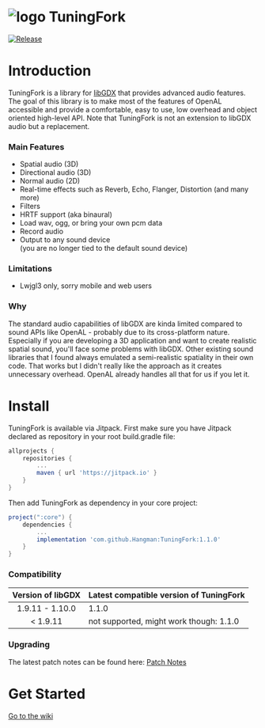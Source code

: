 # ![logo](https://github.com/Hangman/TuningFork/blob/master/pageBin/logo.png) TuningFork
[![Release](https://jitpack.io/v/Hangman/TuningFork.svg)](https://jitpack.io/#Hangman/TuningFork)

# Introduction
TuningFork is a library for [libGDX](https://github.com/libgdx/libgdx) that provides advanced audio features. The goal of this library is to make most of the features of OpenAL accessible and provide a comfortable, easy to use, low overhead and object oriented high-level API. Note that TuningFork is not an extension to libGDX audio but a replacement.

### Main Features
* Spatial audio (3D)
* Directional audio (3D)
* Normal audio (2D)
* Real-time effects such as Reverb, Echo, Flanger, Distortion (and many more)
* Filters
* HRTF support (aka binaural)
* Load wav, ogg, or bring your own pcm data
* Record audio
* Output to any sound device<br>(you are no longer tied to the default sound device)

### Limitations
* Lwjgl3 only, sorry mobile and web users

### Why
The standard audio capabilities of libGDX are kinda limited compared to sound APIs like OpenAL - probably due to its cross-platform nature. Especially if you are developing a 3D application and want to create realistic spatial sound, you'll face some problems with libGDX. Other existing sound libraries that I found always emulated a semi-realistic spatiality in their own code. That works but I didn't really like the approach as it creates unnecessary overhead. OpenAL already handles all that for us if you let it. 

# Install
TuningFork is available via Jitpack.
First make sure you have Jitpack declared as repository in your root build.gradle file:
```groovy
allprojects {
    repositories {
        ...
        maven { url 'https://jitpack.io' }
    }
}
```

Then add TuningFork as dependency in your core project: 

```groovy
project(":core") {
    dependencies {
    	...
        implementation 'com.github.Hangman:TuningFork:1.1.0'
    }
}
```
### Compatibility
| Version of libGDX | Latest compatible version of TuningFork |
|      :----:         | :---                          |
| 1.9.11 - 1.10.0 | 1.1.0 |
| < 1.9.11 | not supported, might work though: 1.1.0 |

### Upgrading
The latest patch notes can be found here: [Patch Notes](https://github.com/Hangman/TuningFork/wiki/Patch-Notes)

# Get Started
[Go to the wiki](https://github.com/Hangman/TuningFork/wiki)
